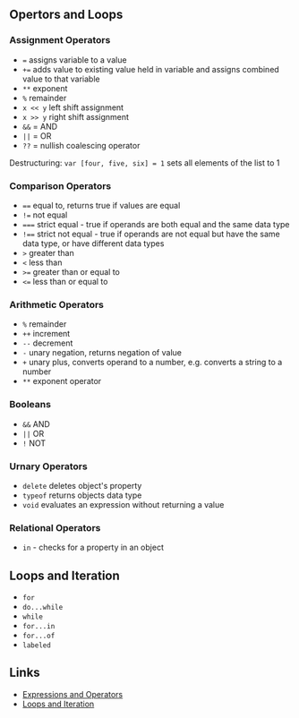 ## Opertors and Loops

### Assignment Operators
- `=` assigns variable to a value
- `+=` adds value to existing value held in variable and assigns combined value to that variable
- `**` exponent
- `%` remainder
- `x << y` left shift assignment
- `x >> y` right shift assignment
- `&&` = AND
- `||` = OR
- `??` = nullish coalescing operator

Destructuring: `var [four, five, six] = 1` sets all elements of the list to 1

### Comparison Operators

- `==` equal to, returns true if values are equal
- `!=` not equal
- `===` strict equal - true if operands are both equal and the same data type
- `!==` strict not equal - true if operands are not equal but have the same data type, or have different data types
- `>` greater than
- `<` less than
- `>=` greater than or equal to
- `<=` less than or equal to

### Arithmetic Operators
- `%` remainder
- `++` increment
- `--` decrement
- `-` unary negation, returns negation of value
- `+` unary plus, converts operand to a number, e.g. converts a string to a number
- `**` exponent operator

### Booleans
- `&&` AND
- `||` OR
- `!` NOT

### Urnary Operators
- `delete` deletes object's property
- `typeof` returns objects data type
- `void` evaluates an expression without returning a value

### Relational Operators
- `in` - checks for a property in an object

## Loops and Iteration
- `for`
- `do...while`
- `while`
- `for...in`
- `for...of`
- `labeled`



## Links
- [Expressions and Operators](https://developer.mozilla.org/en-US/docs/Web/JavaScript/Guide/Expressions_and_Operators)
- [Loops and Iteration](https://developer.mozilla.org/en-US/docs/Web/JavaScript/Guide/Loops_and_iteration)